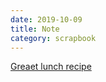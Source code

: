```yaml
---
date: 2019-10-09
title: Note
category: scrapbook
---
```


[Greaet lunch recipe](https://www.bonappetit.com/story/desk-dip-for-lunch)